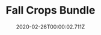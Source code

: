 ---
templateKey: blog-post
featuredpost: false
date: 2020-02-26T00:00:02.711Z
featuredimage: /img/Fall_Crops_Bundle.png
title: Fall Crops Bundle
description: Pantry
reward: Bee House (1)
tags:
  - Corn
  - Eggplant
  - Pumpkin
  - Yam
  - bundles
  - Pantry
---